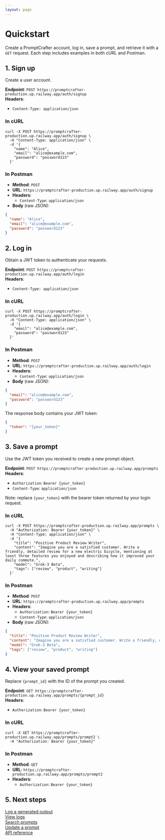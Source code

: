 ```yaml
---
layout: page
---
```


# Quickstart

Create a PromptCrafter account, log in, save a prompt, and retrieve it with a `GET` request. Each step includes examples in both cURL and Postman.

## 1. Sign up

Create a user account.

**Endpoint**: `POST https://promptcrafter-production.up.railway.app/auth/signup`  
**Headers**:

- `Content-Type: application/json`

### In cURL

```shell
curl -X POST https://promptcrafter-production.up.railway.app/auth/signup \
  -H "Content-Type: application/json" \
  -d '{
    "name": "Alice",
    "email": "alice@example.com",
    "password": "password123"
  }'
```

### In Postman

- **Method**: `POST`  
- **URL**: `https://promptcrafter-production.up.railway.app/auth/signup`  
- **Headers**:
    - `Content-Type`: `application/json`
- **Body** (raw JSON):

```json
{
  "name": "Alice",
  "email": "alice@example.com",
  "password": "password123"
}
```

## 2. Log in

Obtain a JWT token to authenticate your requests.

**Endpoint**: `POST https://promptcrafter-production.up.railway.app/auth/login`  
**Headers**:

- `Content-Type: application/json`

### In cURL

```shell
curl -X POST https://promptcrafter-production.up.railway.app/auth/login \
  -H "Content-Type: application/json" \
  -d '{
    "email": "alice@example.com",
    "password": "password123"
  }'
```

### In Postman

- **Method**: `POST`  
- **URL**: `https://promptcrafter-production.up.railway.app/auth/login`  
- **Headers**:
    - `Content-Type`: `application/json`
- **Body** (raw JSON):

```json
{
  "email": "alice@example.com",
  "password": "password123"
}
```

The response body contains your JWT token:

```json
{
  "token": "{your_token}"
}
```

## 3. Save a prompt

Use the JWT token you received to create a new prompt object.

**Endpoint**: `POST https://promptcrafter-production.up.railway.app/prompts`  
**Headers**:  

- `Authorization`: `Bearer {your_token}`  
- `Content-Type`: `application/json`

Note: replace `{your_token}` with the bearer token returned by your login request.

### In cURL

```shell
curl -X POST https://promptcrafter-production.up.railway.app/prompts \
  -H "Authorization: Bearer {your_token}" \
  -H "Content-Type: application/json" \
  -d '{
    "title": "Positive Product Review Writer",
    "content": "Imagine you are a satisfied customer. Write a friendly, detailed review for a new electric bicycle, mentioning at least three features you enjoyed and describing how it improved your daily commute.",
    "model": "Grok-3 Beta",
    "tags": ["review", "product", "writing"]
  }'
```

### In Postman

- **Method**: `POST`  
- **URL**: `https://promptcrafter-production.up.railway.app/prompts`  
- **Headers**:
    - `Authorization`: `Bearer {your_token}`
    - `Content-Type`: `application/json`
- **Body** (raw JSON):

```json
{
  "title": "Positive Product Review Writer",
  "content": "Imagine you are a satisfied customer. Write a friendly, detailed review for a new electric bicycle, mentioning at least three features you enjoyed and describing how it improved your daily commute.",
  "model": "Grok-3 Beta",
  "tags": ["review", "product", "writing"]
}
```

## 4. View your saved prompt

Replace `{prompt_id}` with the ID of the prompt you created.

**Endpoint**: `GET https://promptcrafter-production.up.railway.app/prompts/{prompt_id}`  
**Headers**:  

- `Authorization`: `Bearer {your_token}`

### In cURL

```shell
curl -X GET https://promptcrafter-production.up.railway.app/prompts/prompt2 \
  -H "Authorization: Bearer {your_token}"
```

### In Postman

- **Method**: `GET`  
- **URL**: `https://promptcrafter-production.up.railway.app/prompts/prompt2`  
- **Headers**:
    - `Authorization`: `Bearer {your_token}`

## 5. Next steps

[Log a generated output](tutorials/test-prompt.md)  
[View logs](tutorials/view-logs.md)  
[Search prompts](tutorials/search-prompts.md)  
[Update a prompt](reference/endpoints/patch-prompts-id.md)  
[API reference](reference/index.md)  
